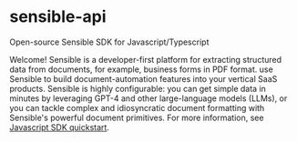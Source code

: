 # sensible-api
Open-source Sensible SDK for Javascript/Typescript

Welcome! Sensible is a developer-first platform for extracting structured data from documents, for example, business forms in PDF format. use Sensible to build document-automation features into your vertical SaaS products. Sensible is highly configurable: you can get simple data in minutes by leveraging GPT-4 and other large-language models (LLMs), or you can tackle complex and idiosyncratic document formatting with Sensible's powerful document primitives. For more information, see [Javascript SDK quickstart](https://docs.sensible.so/docs/quickstart-javascript).


